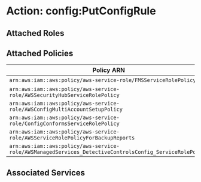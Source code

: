 # Action: config:PutConfigRule

## Attached Roles

## Attached Policies

| Policy ARN | Policy Name |
|------------|-------------|
| `arn:aws:iam::aws:policy/aws-service-role/FMSServiceRolePolicy` | [FMSServiceRolePolicy](../policies.md#fmsservicerolepolicy) |
| `arn:aws:iam::aws:policy/aws-service-role/AWSSecurityHubServiceRolePolicy` | [AWSSecurityHubServiceRolePolicy](../policies.md#awssecurityhubservicerolepolicy) |
| `arn:aws:iam::aws:policy/aws-service-role/AWSConfigMultiAccountSetupPolicy` | [AWSConfigMultiAccountSetupPolicy](../policies.md#awsconfigmultiaccountsetuppolicy) |
| `arn:aws:iam::aws:policy/aws-service-role/ConfigConformsServiceRolePolicy` | [ConfigConformsServiceRolePolicy](../policies.md#configconformsservicerolepolicy) |
| `arn:aws:iam::aws:policy/aws-service-role/AWSServiceRolePolicyForBackupReports` | [AWSServiceRolePolicyForBackupReports](../policies.md#awsservicerolepolicyforbackupreports) |
| `arn:aws:iam::aws:policy/aws-service-role/AWSManagedServices_DetectiveControlsConfig_ServiceRolePolicy` | [AWSManagedServices_DetectiveControlsConfig_ServiceRolePolicy](../policies.md#awsmanagedservices_detectivecontrolsconfig_servicerolepolicy) |

## Associated Services

